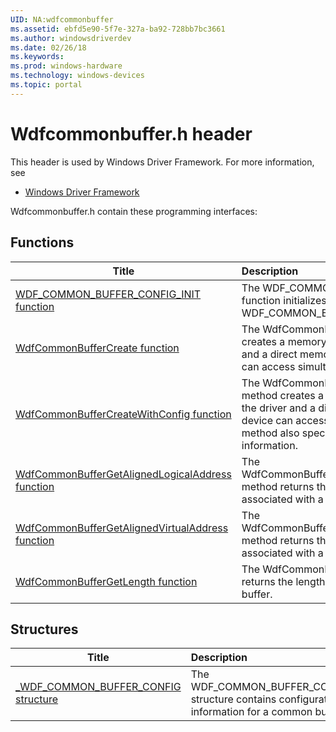 ```yaml
---
UID: NA:wdfcommonbuffer
ms.assetid: ebfd5e90-5f7e-327a-ba92-728bb7bc3661
ms.author: windowsdriverdev
ms.date: 02/26/18
ms.keywords: 
ms.prod: windows-hardware
ms.technology: windows-devices
ms.topic: portal
---
```


# Wdfcommonbuffer.h header



This header is used by Windows Driver Framework. For more information, see
- [Windows Driver Framework](../_wdf/index.md)

Wdfcommonbuffer.h contain these programming interfaces:


## Functions

| Title   | Description   |
| ---- |:---- |
| [WDF_COMMON_BUFFER_CONFIG_INIT function](nf-wdfcommonbuffer-wdf_common_buffer_config_init.md) | The WDF_COMMON_BUFFER_CONFIG_INIT function initializes a WDF_COMMON_BUFFER_CONFIG structure. |
| [WdfCommonBufferCreate function](nf-wdfcommonbuffer-wdfcommonbuffercreate.md) | The WdfCommonBufferCreate method creates a memory buffer that both the driver and a direct memory access (DMA) device can access simultaneously. |
| [WdfCommonBufferCreateWithConfig function](nf-wdfcommonbuffer-wdfcommonbuffercreatewithconfig.md) | The WdfCommonBufferCreateWithConfig method creates a memory buffer that both the driver and a direct memory access (DMA) device can access simultaneously, and the method also specifies buffer configuration information. |
| [WdfCommonBufferGetAlignedLogicalAddress function](nf-wdfcommonbuffer-wdfcommonbuffergetalignedlogicaladdress.md) | The WdfCommonBufferGetAlignedLogicalAddress method returns the logical address that is associated with a specified common buffer. |
| [WdfCommonBufferGetAlignedVirtualAddress function](nf-wdfcommonbuffer-wdfcommonbuffergetalignedvirtualaddress.md) | The WdfCommonBufferGetAlignedVirtualAddress method returns the virtual address that is associated with a specified common buffer. |
| [WdfCommonBufferGetLength function](nf-wdfcommonbuffer-wdfcommonbuffergetlength.md) | The WdfCommonBufferGetLength method returns the length of a specified common buffer. |

## Structures

| Title   | Description   |
| ---- |:---- |
| [_WDF_COMMON_BUFFER_CONFIG structure](ns-wdfcommonbuffer-_wdf_common_buffer_config.md) | The WDF_COMMON_BUFFER_CONFIG structure contains configuration information for a common buffer. |
